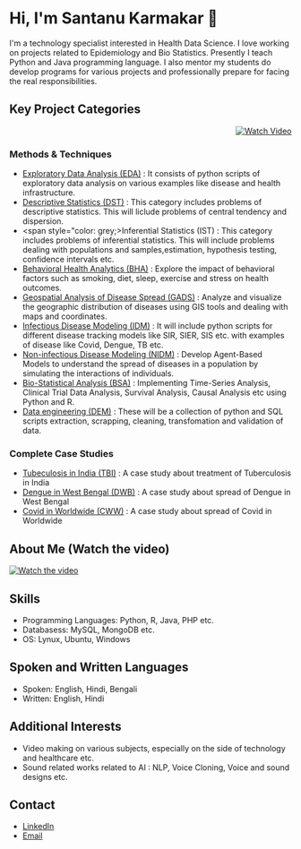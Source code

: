 # Hi, I'm Santanu Karmakar 👋

I'm a technology specialist interested in Health Data Science. I love working on projects related to Epidemiology and Bio Statistics. Presently I teach Python and Java programming language. I also mentor my students do develop programs for various projects and professionally prepare for facing the real responsibilities.

## Key Project Categories

<p align="right">
  <a href="https://www.youtube.com/watch?v=9jBWk1SDq9g" target="_blank">
    <img src="https://img.shields.io/badge/take_a_tour-watch_a_video-blue" alt="Watch Video">
  </a>
</p>

### Methods & Techniques

- [Exploratory Data Analysis (EDA)](https://github.com/fromsantanu/EDA-Main) : It consists of python scripts of exploratory data analysis on various examples like disease and health infrastructure.
- [Descriptive Statistics (DST)](https://github.com/fromsantanu/STM-Main) : This category includes problems of descriptive statistics. This will liclude problems of central tendency and dispersion.
- <span style="color: grey;>Inferential Statistics (IST) </span> : This category includes problems of inferential statistics. This will include problems dealing with populations and samples,estimation, hypothesis testing, confidence intervals etc.
- [Behavioral Health Analytics (BHA)](https://github.com/fromsantanu/BHA-Main) : Explore the impact of behavioral factors such as smoking, diet, sleep, exercise and stress on health outcomes.
- [Geospatial Analysis of Disease Spread (GADS)](https://github.com/fromsantanu/GADS-Main) : Analyze and visualize the geographic distribution of diseases using GIS tools and dealing with maps and coordinates.
- [Infectious Disease Modeling (IDM)](https://github.com/fromsantanu/IDM-Main) : It will include python scripts for different disease tracking models like SIR, SIER, SIS etc. with examples of disease like Covid, Dengue, TB etc.
- [Non-infectious Disease Modeling (NIDM)](https://github.com/fromsantanu/NIDM-Main) : Develop Agent-Based Models to understand the spread of diseases in a population by simulating the interactions of individuals.
- [Bio-Statistical Analysis (BSA)](https://github.com/fromsantanu/BSA-Main) : Implementing Time-Series Analysis, Clinical Trial Data Analysis, Survival Analysis, Causal Analysis etc using Python and R.
- [Data engineering (DEM)](https://github.com/fromsantanu/DEM-Main) : These will be a collection of python and SQL scripts extraction, scrapping, cleaning, transfomation and validation of data.

### Complete Case Studies

- [Tubeculosis in India (TBI)](https://github.com/fromsantanu/TBI-Main) : A case study about treatment of Tuberculosis in India
- [Dengue in West Bengal (DWB)](https://github.com/fromsantanu/DWB-Main) : A case study about spread of Dengue in West Bengal
- [Covid in Worldwide (CWW)](https://github.com/fromsantanu/CWW-Main) : A case study about spread of Covid in Worldwide 

## About Me (Watch the video) 
[![Watch the video](https://img.youtube.com/vi/9Fm0vvlb7JQ/hqdefault.jpg)](https://www.youtube.com/watch?v=9Fm0vvlb7JQ)


## Skills
- Programming Languages: Python, R, Java, PHP etc.
- Databasess: MySQL, MongoDB etc.
- OS: Lynux, Ubuntu, Windows

## Spoken and Written Languages
- Spoken: English, Hindi, Bengali
- Written: English, Hindi

## Additional Interests
- Video making on various subjects, especially on the side of technology and healthcare etc.
- Sound related works related to AI : NLP, Voice Cloning, Voice and sound designs etc.

## Contact
- [LinkedIn](https://www.linkedin.com/in/santanukarmakar/)
- [Email](mailto:fromsantanu@gmailcom)
